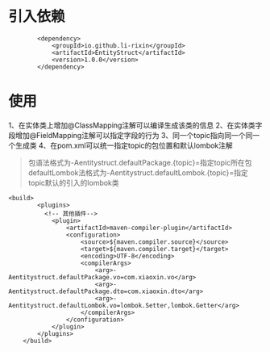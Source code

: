 # 引入依赖
```
        <dependency>
            <groupId>io.github.li-rixin</groupId>
            <artifactId>EntityStruct</artifactId>
            <version>1.0.0</version>
        </dependency>
```

# 使用
1、在实体类上增加@ClassMapping注解可以编译生成该类的信息
2、在实体类字段增加@FieldMapping注解可以指定字段的行为
3、同一个topic指向同一个同一个生成类
4、在pom.xml可以统一指定topic的包位置和默认lombok注解
> 包语法格式为-Aentitystruct.defaultPackage.{topic}=指定topic所在包
> defaultLombok法格式为-Aentitystruct.defaultLombok.{topic}=指定topic默认的引入的lombok类
```
<build>
        <plugins>
          <!-- 其他插件-->
            <plugin>
                <artifactId>maven-compiler-plugin</artifactId>
                <configuration>
                    <source>${maven.compiler.source}</source>
                    <target>${maven.compiler.target}</target>
                    <encoding>UTF-8</encoding>
                    <compilerArgs>
                        <arg>-Aentitystruct.defaultPackage.vo=com.xiaoxin.vo</arg>
                        <arg>-Aentitystruct.defaultPackage.dto=com.xiaoxin.dto</arg>
                        <arg>-Aentitystruct.defaultLombok.vo=lombok.Setter,lombok.Getter</arg>
                    </compilerArgs>
                </configuration>
            </plugin>
        </plugins>
    </build>
```

